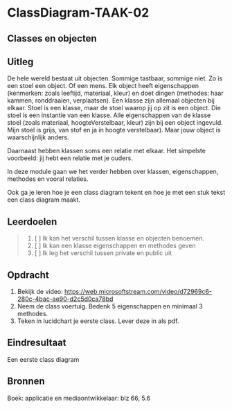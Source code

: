 # ClassDiagram-TAAK-02

## Classes en objecten

## Uitleg
De hele wereld bestaat uit objecten. Sommige tastbaar, sommige niet. Zo is een stoel een object. Of een mens. 
Elk object heeft eigenschappen (kenmerken: zoals leeftijd, materiaal, kleur) en doet dingen (methodes: haar kammen, ronddraaien, verplaatsen).
Een klasse zijn allemaal objecten bij elkaar. 
Stoel is een klasse, maar de stoel waarop jij op zit is een object. Die stoel is een instantie van een klasse. Alle eigenschappen van de klasse stoel (zoals materiaal, hoogteVerstelbaar, kleur) zijn bij een object ingevuld. Mijn stoel is grijs, van stof en ja in hoogte verstelbaar).
Maar jouw object is waarschijnlijk anders. 

Daarnaast hebben klassen soms een relatie met elkaar. Het simpelste voorbeeld: jij hebt een relatie met je ouders. 

In deze module gaan we het verder hebben over klassen, eigenschappen, methodes en vooral relaties.

Ook ga je leren hoe je een class diagram tekent en hoe je met een stuk tekst een class diagram maakt.


## Leerdoelen

> 1. [ ] Ik kan het verschil tussen klasse en objecten benoemen.
> 2. [ ] Ik kan een klasse eigenschappen en methodes geven
> 3. [ ] Ik leg het verschil tussen private en public uit
> 
## Opdracht
1. Bekijk de video: https://web.microsoftstream.com/video/d72969c6-280c-4bac-ae90-d2c5d0ca78bd
2. Neem de class voertuig. Bedenk 5 eigenschappen en minimaal 3 methodes.
3. Teken in lucidchart je eerste class. Lever deze in als pdf.    

## Eindresultaat
Een eerste class diagram

## Bronnen
Boek: applicatie en mediaontwikkelaar: blz 66, 5.6

